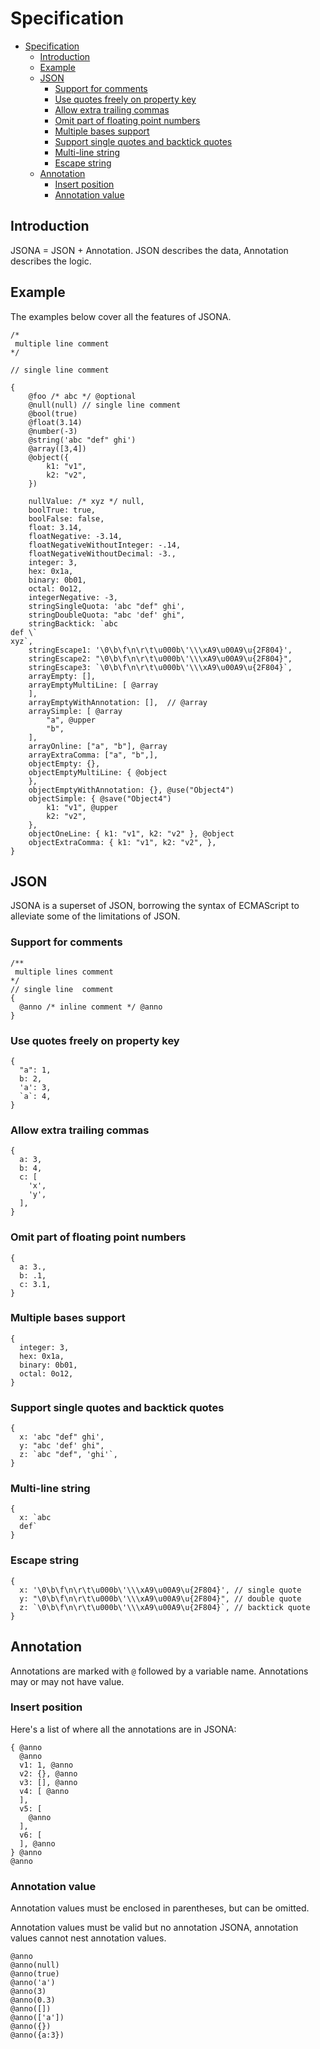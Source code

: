 # Specification

- [Specification](#specification)
  - [Introduction](#introduction)
  - [Example](#example)
  - [JSON](#json)
    - [Support for comments](#support-for-comments)
    - [Use quotes freely on property key](#use-quotes-freely-on-property-key)
    - [Allow extra trailing commas](#allow-extra-trailing-commas)
    - [Omit part of floating point numbers](#omit-part-of-floating-point-numbers)
    - [Multiple bases support](#multiple-bases-support)
    - [Support single quotes and backtick quotes](#support-single-quotes-and-backtick-quotes)
    - [Multi-line string](#multi-line-string)
    - [Escape string](#escape-string)
  - [Annotation](#annotation)
    - [Insert position](#insert-position)
    - [Annotation value](#annotation-value)


## Introduction

JSONA = JSON + Annotation. JSON describes the data, Annotation describes the logic.

## Example

The examples below cover all the features of JSONA.

```
/*
 multiple line comment
*/

// single line comment

{
    @foo /* abc */ @optional
    @null(null) // single line comment
    @bool(true)
    @float(3.14)
    @number(-3)
    @string('abc "def" ghi')
    @array([3,4])
    @object({
        k1: "v1",
        k2: "v2",
    })

    nullValue: /* xyz */ null,
    boolTrue: true,
    boolFalse: false,
    float: 3.14,
    floatNegative: -3.14,
    floatNegativeWithoutInteger: -.14,
    floatNegativeWithoutDecimal: -3.,
    integer: 3,
    hex: 0x1a,
    binary: 0b01,
    octal: 0o12,
    integerNegative: -3,
    stringSingleQuota: 'abc "def" ghi',
    stringDoubleQuota: "abc 'def' ghi",
    stringBacktick: `abc
def \`
xyz`,
    stringEscape1: '\0\b\f\n\r\t\u000b\'\\\xA9\u00A9\u{2F804}',
    stringEscape2: "\0\b\f\n\r\t\u000b\'\\\xA9\u00A9\u{2F804}",
    stringEscape3: `\0\b\f\n\r\t\u000b\'\\\xA9\u00A9\u{2F804}`,
    arrayEmpty: [], 
    arrayEmptyMultiLine: [ @array
    ],
    arrayEmptyWithAnnotation: [],  // @array
    arraySimple: [ @array
        "a", @upper
        "b",
    ],
    arrayOnline: ["a", "b"], @array
    arrayExtraComma: ["a", "b",],
    objectEmpty: {},
    objectEmptyMultiLine: { @object
    },
    objectEmptyWithAnnotation: {}, @use("Object4")
    objectSimple: { @save("Object4")
        k1: "v1", @upper
        k2: "v2",
    },
    objectOneLine: { k1: "v1", k2: "v2" }, @object
    objectExtraComma: { k1: "v1", k2: "v2", },
}
```

## JSON

JSONA is a superset of JSON, borrowing the syntax of ECMAScript to alleviate some of the limitations of JSON.

### Support for comments

```
/**
 multiple lines comment
*/
// single line  comment
{
  @anno /* inline comment */ @anno
}
```

### Use quotes freely on property key

```
{
  "a": 1,
  b: 2,
  'a': 3,
  `a`: 4,
}
```

### Allow extra trailing commas

```
{
  a: 3,
  b: 4,
  c: [
    'x',
    'y',
  ],
}
```

### Omit part of floating point numbers

```
{
  a: 3.,
  b: .1,
  c: 3.1,
}
```

### Multiple bases support

```
{
  integer: 3,
  hex: 0x1a,
  binary: 0b01,
  octal: 0o12,
}
```

### Support single quotes and backtick quotes

```
{
  x: 'abc "def" ghi',
  y: "abc 'def' ghi",
  z: `abc "def", 'ghi'`,
}
```


### Multi-line string

```
{
  x: `abc
  def`
}
```

### Escape string

```
{
  x: '\0\b\f\n\r\t\u000b\'\\\xA9\u00A9\u{2F804}', // single quote
  y: "\0\b\f\n\r\t\u000b\'\\\xA9\u00A9\u{2F804}", // double quote
  z: `\0\b\f\n\r\t\u000b\'\\\xA9\u00A9\u{2F804}`, // backtick quote
}
```


## Annotation

Annotations are marked with `@` followed by a variable name. Annotations may or may not have value.

### Insert position

Here's a list of where all the annotations are in JSONA:

```
{ @anno 
  @anno
  v1: 1, @anno
  v2: {}, @anno
  v3: [], @anno
  v4: [ @anno
  ],
  v5: [
    @anno
  ],
  v6: [
  ], @anno
} @anno
@anno
```

### Annotation value

Annotation values ​​must be enclosed in parentheses, but can be omitted.

Annotation values ​​must be valid but no annotation JSONA, annotation values ​​cannot nest annotation values.

```
@anno
@anno(null)
@anno(true)
@anno('a')
@anno(3)
@anno(0.3)
@anno([])
@anno(['a'])
@anno({})
@anno({a:3})
```